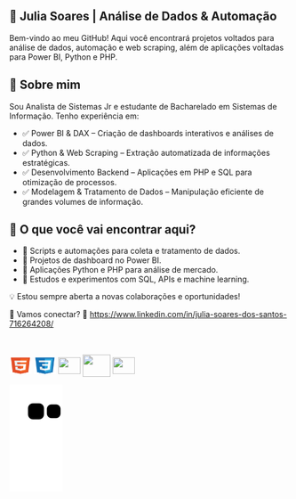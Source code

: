 ## 🚀 Julia Soares | Análise de Dados & Automação
Bem-vindo ao meu GitHub! Aqui você encontrará projetos voltados para análise de dados, automação e web scraping, além de aplicações voltadas para Power BI, Python e PHP.

## 🔹 Sobre mim
Sou Analista de Sistemas Jr e estudante de Bacharelado em Sistemas de Informação. Tenho experiência em:
- ✅ Power BI & DAX – Criação de dashboards interativos e análises de dados.
- ✅ Python & Web Scraping – Extração automatizada de informações estratégicas.
- ✅ Desenvolvimento Backend – Aplicações em PHP e SQL para otimização de processos.
- ✅ Modelagem & Tratamento de Dados – Manipulação eficiente de grandes volumes de informação.

## 📂 O que você vai encontrar aqui?
- 🔸 Scripts e automações para coleta e tratamento de dados.
- 🔸 Projetos de dashboard no Power BI.
- 🔸 Aplicações Python e PHP para análise de mercado.
- 🔸 Estudos e experimentos com SQL, APIs e machine learning.

💡 Estou sempre aberta a novas colaborações e oportunidades!

📩 Vamos conectar?
🔗 https://www.linkedin.com/in/julia-soares-dos-santos-716264208/
  ##
  
<div style="display: inline_block"><br>

  <img align="center" height="30" width="40" src="https://raw.githubusercontent.com/devicons/devicon/master/icons/html5/html5-original.svg">
  <img align="center" height="30" width="40" src="https://raw.githubusercontent.com/devicons/devicon/master/icons/css3/css3-original.svg">
  <img align="center" height="30" width="40" src="https://cdn.jsdelivr.net/gh/devicons/devicon/icons/php/php-original.svg">
  <img align="center" height="40" width="50" src="https://cdn.jsdelivr.net/gh/devicons/devicon/icons/python/python-original.svg">
  <img align="center" height="30" width="40" src="https://cdn.jsdelivr.net/gh/devicons/devicon/icons/mysql/mysql-original-wordmark.svg">
</div>

![Snake animation](https://github.com/JuliaCubas/JuliaCubas/blob/output/github-contribution-grid-snake.svg)
